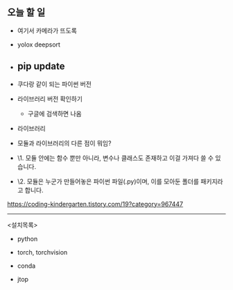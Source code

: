 ## 오늘 할 일

- 여기서 카메라가 뜨도록
- yolox deepsort



- pip update
  - 



- 쿠다랑 같이 되는 파이썬 버전



- 라이브러리 버전 확인하기
  - 구글에 검색하면 나옴



- 라이브러리



- 모듈과 라이브러리의 다른 점이 뭐임?
- \1. 모듈 안에는 함수 뿐만 아니라, 변수나 클래스도 존재하고 이걸 가져다 쓸 수 있습니다.

- \2. 모듈은 누군가 만들어놓은 파이썬 파일(.py)이며, 이를 모아둔 폴더를 패키지라고 합니다.



https://coding-kindergarten.tistory.com/19?category=967447



---

<설치목록>

- python
- torch, torchvision
- conda



- jtop